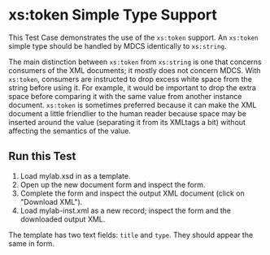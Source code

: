 # xs:token Simple Type Support

This Test Case demonstrates the use of the `xs:token` support.  An
`xs:token` simple type should be handled by MDCS identically to
`xs:string`.

The main distinction between `xs:token` from `xs:string` is one that
concerns consumers of the XML documents; it mostly does not concern
MDCS.  With `xs:token`, consumers are instructed to drop excess white
space from the string before using it.  For example, it would be
important to drop the extra space before comparing it with the same
value from another instance document.  `xs:token` is sometimes
preferred because it can make the XML document a little friendlier to
the human reader because space may be inserted around the value
(separating it from its XMLtags a bit) without affecting the semantics
of the value.

## Run this Test

1. Load mylab.xsd in as a template.
2. Open up the new document form and inspect the form.
3. Complete the form and inspect the output XML document (click on
   "Download XML"). 
4. Load mylab-inst.xml as a new record; inspect the form and the
   downloaded output XML. 

The template has two text fields: `title` and `type`.  They should
appear the same in form.

